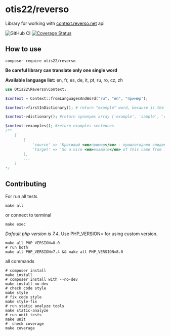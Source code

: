 # otis22/reverso

Library for working with [context.reverso.net](https://context.reverso.net/) api

![GitHub CI](https://github.com/otis22/reverso/workflows/CI/badge.svg)
[![Coverage Status](https://coveralls.io/repos/github/otis22/reverso/badge.svg?branch=master)](https://coveralls.io/github/otis22/reverso?branch=master)

## How to use 

```
composer require otis22/reverso
```
**Be careful library can translate only one single word**

**Available language list:** en, fr, es, de, it, pt, ru, ro, cz, zh


```php
use Otis22\Reverso\Context;

$context = Context::fromLanguagesAndWord("ru", "en", "пример");

$context->firstInDictionary(); # return "example" word, because is the most popular variant in the reverso.net

$context->dictionary(); #return synonyms array ['example', 'sample', 'case', ...]

$context->examples(); #return examples sentences
/** 
    [
        [
            'source' => 'Красивый <em>пример</em> - прошлогодняя эпидемия свиного гриппа.',
            'target' => 'So a nice <em>example</em> of this came from last year and swine flu.'
        ],
        ...
    ]
*/
```

## Contributing

For run all tests
```shell
make all
```
or connect to terminal
```shell
make exec
```

*Dafault php version is 7.4*. Use PHP_VERSION= for using custom version. 
```shell
make all PHP_VERSION=8.0
# run both 
make all PHP_VERSION=7.4 && make all PHP_VERSION=8.0
```

all commands
```shell
# composer install
make install
# composer install with --no-dev
make install-no-dev
# check code style
make style
# fix code style
make style-fix
# run static analyze tools
make static-analyze
# run unit tests
make unit
#  check coverage
make coverage
```

